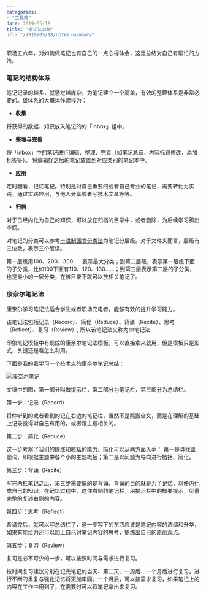 ```yaml
---
categories:
- "工具箱"
date: 2019-05-18
title: "笔记法总结"
url: "/2019/05/18/notes-summary"
---
```


职场五六年，对如何做笔记也有自己的一点心得体会，这里总结对自己有帮忙的方法。
<!--more-->

### 笔记的结构体系
笔记记录的越多，就感觉越庞杂，为笔记建立一个简单，有效的整理体系是非常必要的。该体系的大概运作流程为：

* **收集**

将获得的数据、知识放入笔记的的「inbox」组中。

* **整理与完善**

将「inbox」中的笔记进行编辑、整理、完善（如笔记总结，内容标题修改，添加标签等）。 将编辑好之后的笔记放置到对应类别的笔记本中。

* **应用**

定时翻看，记忆笔记。特别是对自己重要的或者自己专业的笔记，需要转化为实践，通过实践应用，与他人分享或者写技术文章等等。

* **归档**

对于已经内化为自己的知识，可以放在归档的目录中，或者删除，为后续学习腾出空间。

对笔记的分类可以参考[十进制图书分类法](https://zh.wikipedia.org/wiki/杜威十进制图书分类法)为笔记分层级。对于文件夹而言，层级有三位数，表示三个层级。

第一层级用100、200、300......表示最大分类；到第二层级，表示第一层级下面的子分类，比如100下面有110、120、130......；到第三层表示第二层的子分类，也是最小的一层分类，在该目录下就可以放相关笔记了。


### 康奈尔笔记法
康奈尔学习笔记法适合学生或者职场充电者，能够有效的提升学习能力。

该笔记法包括记录（Record）、简化（Reduce）、背诵（Recite）、思考（Reflect）、复习（Review）, 所以该笔记法又称为`5R`笔记法

印象笔记模板中有现成的康奈尔笔记法模板，可以直接拿来就用，但是模板只是形式，关键还是看怎么利用。

下面是我的我学习一个技术点的康奈尔笔记总结：

![康奈尔笔记](/pic/2019/2019-05-18-notes-summary.png)

文稿中的图，第一部分叫做提示栏，第二部分为笔记栏，第三部分为总结栏。

第一步：记录（Record）

将你听到的或者看到的记在右边的笔记栏，当然不是照搬全文，而是在理解的基础上记录觉得对自己有用的，或者跟主题相关的。

第二步：简化（Reduce）

这一步考察了我们的提炼和概括的能力。简化可以从两方面入手：
第一是寻找主题词，即根据主题中各个小的主题概括；第二是以问题为导向进行概括、简化。

第三步：背诵（Recite）

写完两栏笔记之后，第三步需要做的是背诵，背诵的目的就是为了记忆，以便内化成自己的知识，在记忆过程中，遮住右侧的笔记栏，用提示栏中的概要提示，尽量完整的复述右侧的内容。

第四步：思考（Reflect）

背诵完后，就可以写总结栏了，这一步写下的东西应该是笔记内容的浓缩和升华，如果有能给力还可以加上自己对笔记内容的思考，提炼出自己的原创观点。

第五步：复习（Review）

复习是必不可少的一步，可以按照时间与需求进行复习。

按时间复习建议分别在记完笔记的当天、第二天、一周后、一个月后进行复习，进行不断的重复与强化记忆将更加牢固。一个月后，可以按需求复习，如果笔记上的内容在工作中用到了，在需要时可以将笔记拿出来复习。

